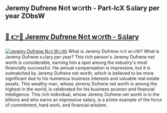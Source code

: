 ## Jeremy Dufrene N𝚎t w𝚘rth - Part-IcX S𝚊lary per year ZObsW

# <h2><a href="http://gc0s8it.nevu.top/?p=Jeremy+Dufrene">🔗 👉🔴 Jeremy Dufrene N𝚎t w𝚘rth - S𝚊lary</a></h2>

[![Jeremy Dufrene N𝚎t W𝚘rth](https://i.imgur.com/Oavwk0R.jpeg)](http://gc0s8it.nevu.top/?p=Jeremy+Dufrene)
What is Jeremy Dufrene n𝚎t w𝚘rth? What is Jeremy Dufrene s𝚊lary per year?
This rich person's Jeremy Dufrene net worth is considerable, earning him a spot among the industry's most financially successful. His annual compensation is impressive, but it is outmatched by Jeremy Dufrene net worth, which is believed to be more significant due to his numerous business interests and valuable real estate assets. This wealthy man, whose Jeremy Dufrene net worth is among the highest in the world, is celebrated for his business acumen and financial intelligence. This rich individual, whose Jeremy Dufrene net worth is in the billions and who earns an impressive salary, is a prime example of the force of commitment, hard work, and financial wisdom.
